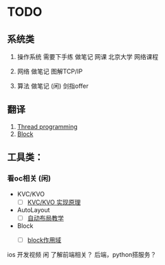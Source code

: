 # TODO

## 系统类

1. 操作系统 需要下手练 做笔记 网课
北京大学 网络课程

2. 网络 做笔记
图解TCP/IP

3. 算法 做笔记 (闲)
剑指offer

## 翻译

1. [Thread programming](https://developer.apple.com/library/content/documentation/Cocoa/Conceptual/Multithreading/Introduction/Introduction.html#//apple_ref/doc/uid/10000057i)
2. [Block](https://developer.apple.com/library/content/documentation/Cocoa/Conceptual/Blocks/Articles/bxDeclaringCreating.html#//apple_ref/doc/uid/TP40007502-CH4-SW3)

## 工具类：

### 看oc相关 (闲)

- KVC/KVO
    - [ ] [KVC/KVO 实现原理](https://juejin.im/post/5ac5f4b46fb9a028d5675645)
- AutoLayout
    - [ ] [自动布局教学](http://jinqianchina.github.io/2016/04/29/iOS%E5%BC%80%E5%8F%91-%E8%87%AA%E5%8A%A8%E5%B8%83%E5%B1%80%E7%AF%87%EF%BC%9A%E5%8F%B2%E4%B8%8A%E6%9C%80%E7%89%9B%E7%9A%84%E8%87%AA%E5%8A%A8%E5%B8%83%E5%B1%80%E6%95%99%E5%AD%A6%EF%BC%81/)
- Block
    - [ ] [block作用域](https://www.jianshu.com/p/ad1c366d6d11)


ios 开发视频 闲
了解前端相关？
后端，python搭服务？

